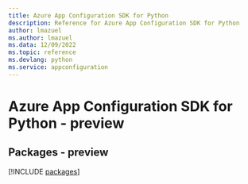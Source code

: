 ```yaml
---
title: Azure App Configuration SDK for Python
description: Reference for Azure App Configuration SDK for Python
author: lmazuel
ms.author: lmazuel
ms.data: 12/09/2022
ms.topic: reference
ms.devlang: python
ms.service: appconfiguration
---
```

# Azure App Configuration SDK for Python - preview
## Packages - preview
[!INCLUDE [packages](app-configuration-index.md)]